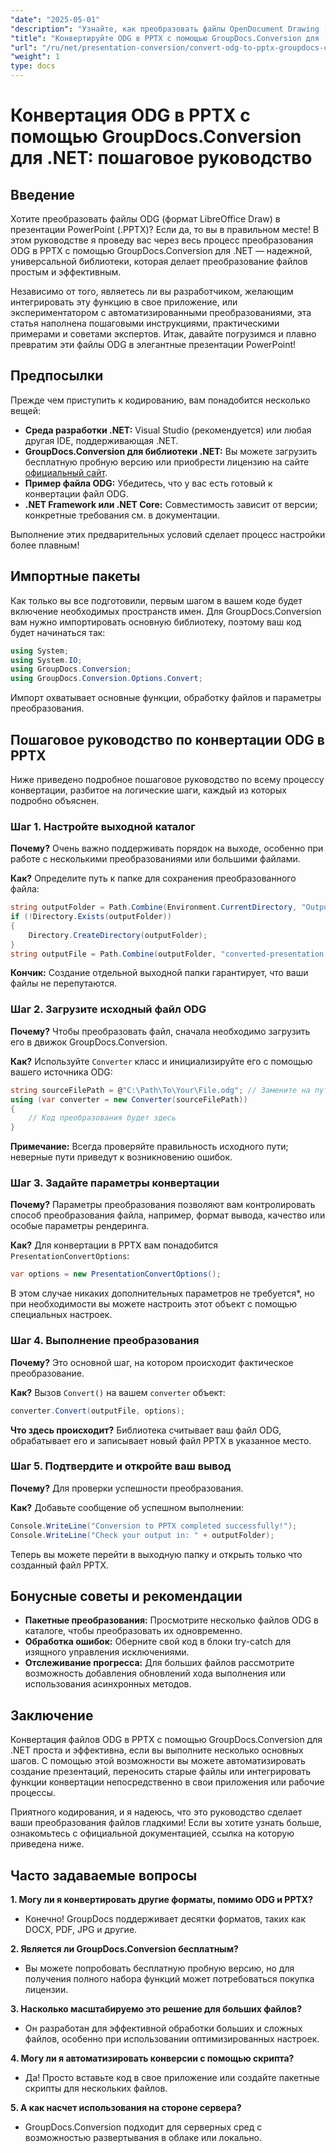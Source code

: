```yaml
---
"date": "2025-05-01"
"description": "Узнайте, как преобразовать файлы OpenDocument Drawing (ODG) в презентации PowerPoint (PPTX) с помощью GroupDocs.Conversion для .NET. Следуйте этому пошаговому руководству, чтобы эффективно автоматизировать рабочие процессы с документами."
"title": "Конвертируйте ODG в PPTX с помощью GroupDocs.Conversion для .NET&#58; Пошаговое руководство"
"url": "/ru/net/presentation-conversion/convert-odg-to-pptx-groupdocs-conversion-net/"
"weight": 1
type: docs
---
```

# Конвертация ODG в PPTX с помощью GroupDocs.Conversion для .NET: пошаговое руководство

## Введение

Хотите преобразовать файлы ODG (формат LibreOffice Draw) в презентации PowerPoint (.PPTX)? Если да, то вы в правильном месте! В этом руководстве я проведу вас через весь процесс преобразования ODG в PPTX с помощью GroupDocs.Conversion для .NET — надежной, универсальной библиотеки, которая делает преобразование файлов простым и эффективным.

Независимо от того, являетесь ли вы разработчиком, желающим интегрировать эту функцию в свое приложение, или экспериментатором с автоматизированными преобразованиями, эта статья наполнена пошаговыми инструкциями, практическими примерами и советами экспертов. Итак, давайте погрузимся и плавно превратим эти файлы ODG в элегантные презентации PowerPoint!


## Предпосылки

Прежде чем приступить к кодированию, вам понадобится несколько вещей:

- **Среда разработки .NET:** Visual Studio (рекомендуется) или любая другая IDE, поддерживающая .NET.
- **GroupDocs.Conversion для библиотеки .NET:** Вы можете загрузить бесплатную пробную версию или приобрести лицензию на сайте [официальный сайт](https://releases.groupdocs.com/conversion/net/).
- **Пример файла ODG:** Убедитесь, что у вас есть готовый к конвертации файл ODG.
- **.NET Framework или .NET Core:** Совместимость зависит от версии; конкретные требования см. в документации.

Выполнение этих предварительных условий сделает процесс настройки более плавным!


## Импортные пакеты

Как только вы все подготовили, первым шагом в вашем коде будет включение необходимых пространств имен. Для GroupDocs.Conversion вам нужно импортировать основную библиотеку, поэтому ваш код будет начинаться так:

```csharp
using System;
using System.IO;
using GroupDocs.Conversion;
using GroupDocs.Conversion.Options.Convert;
```
Импорт охватывает основные функции, обработку файлов и параметры преобразования.


## Пошаговое руководство по конвертации ODG в PPTX

Ниже приведено подробное пошаговое руководство по всему процессу конвертации, разбитое на логические шаги, каждый из которых подробно объяснен.


### Шаг 1. Настройте выходной каталог

**Почему?** Очень важно поддерживать порядок на выходе, особенно при работе с несколькими преобразованиями или большими файлами.

**Как?** Определите путь к папке для сохранения преобразованного файла:

```csharp
string outputFolder = Path.Combine(Environment.CurrentDirectory, "Output");
if (!Directory.Exists(outputFolder))
{
    Directory.CreateDirectory(outputFolder);
}
string outputFile = Path.Combine(outputFolder, "converted-presentation.pptx");
```
**Кончик:** Создание отдельной выходной папки гарантирует, что ваши файлы не перепутаются.


### Шаг 2. Загрузите исходный файл ODG

**Почему?** Чтобы преобразовать файл, сначала необходимо загрузить его в движок GroupDocs.Conversion.

**Как?** Используйте `Converter` класс и инициализируйте его с помощью вашего источника ODG:

```csharp
string sourceFilePath = @"C:\Path\To\Your\File.odg"; // Замените на путь к вашему файлу
using (var converter = new Converter(sourceFilePath))
{
    // Код преобразования будет здесь
}
```
**Примечание:** Всегда проверяйте правильность исходного пути; неверные пути приведут к возникновению ошибок.


### Шаг 3. Задайте параметры конвертации

**Почему?** Параметры преобразования позволяют вам контролировать способ преобразования файла, например, формат вывода, качество или особые параметры рендеринга.

**Как?** Для конвертации в PPTX вам понадобится `PresentationConvertOptions`:

```csharp
var options = new PresentationConvertOptions();
```

В этом случае никаких дополнительных параметров не требуется*, но при необходимости вы можете настроить этот объект с помощью специальных настроек.


### Шаг 4. Выполнение преобразования

**Почему?** Это основной шаг, на котором происходит фактическое преобразование.

**Как?** Вызов `Convert()` на вашем `converter` объект:

```csharp
converter.Convert(outputFile, options);
```

**Что здесь происходит?** Библиотека считывает ваш файл ODG, обрабатывает его и записывает новый файл PPTX в указанное место.


### Шаг 5. Подтвердите и откройте ваш вывод

**Почему?** Для проверки успешности преобразования.

**Как?** Добавьте сообщение об успешном выполнении:

```csharp
Console.WriteLine("Conversion to PPTX completed successfully!");
Console.WriteLine("Check your output in: " + outputFolder);
```

Теперь вы можете перейти в выходную папку и открыть только что созданный файл PPTX.


## Бонусные советы и рекомендации

- **Пакетные преобразования:** Просмотрите несколько файлов ODG в каталоге, чтобы преобразовать их одновременно.
- **Обработка ошибок:** Оберните свой код в блоки try-catch для изящного управления исключениями.
- **Отслеживание прогресса:** Для больших файлов рассмотрите возможность добавления обновлений хода выполнения или использования асинхронных методов.


## Заключение

Конвертация файлов ODG в PPTX с помощью GroupDocs.Conversion для .NET проста и эффективна, если вы выполните несколько основных шагов. С помощью этой возможности вы можете автоматизировать создание презентаций, переносить старые файлы или интегрировать функции конвертации непосредственно в свои приложения или рабочие процессы.

Приятного кодирования, и я надеюсь, что это руководство сделает ваши преобразования файлов гладкими! Если вы хотите узнать больше, ознакомьтесь с официальной документацией, ссылка на которую приведена ниже.


## Часто задаваемые вопросы

**1. Могу ли я конвертировать другие форматы, помимо ODG и PPTX?**  
- Конечно! GroupDocs поддерживает десятки форматов, таких как DOCX, PDF, JPG и другие.

**2. Является ли GroupDocs.Conversion бесплатным?**  
- Вы можете попробовать бесплатную пробную версию, но для получения полного набора функций может потребоваться покупка лицензии.

**3. Насколько масштабируемо это решение для больших файлов?**  
- Он разработан для эффективной обработки больших и сложных файлов, особенно при использовании оптимизированных настроек.

**4. Могу ли я автоматизировать конверсии с помощью скрипта?**  
- Да! Просто вставьте код в свое приложение или создайте пакетные скрипты для нескольких файлов.

**5. А как насчет использования на стороне сервера?**  
- GroupDocs.Conversion подходит для серверных сред с возможностью развертывания в облаке или локально.